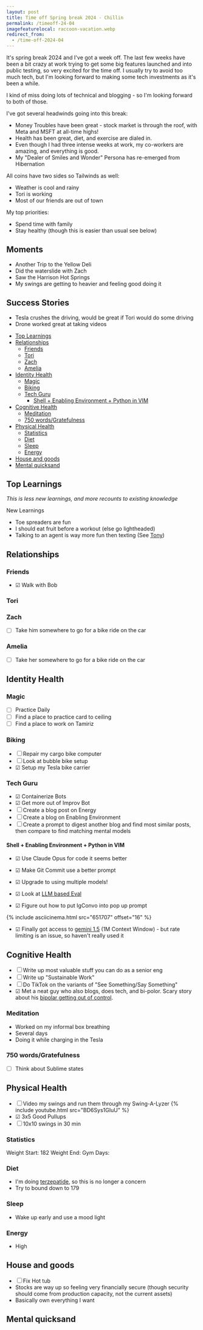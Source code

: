 ```yaml
---
layout: post
title: Time off Spring break 2024 - Chillin
permalink: /timeoff-24-04
imagefeaturelocal: raccoon-vacation.webp
redirect_from:
  - /time-off-2024-04
---
```


It's spring break 2024 and I've got a week off. The last few weeks have been a bit crazy at work trying to get some big features launched and into public testing, so very excited for the time off. I usually try to avoid too much tech, but I'm looking forward to making some tech investments as it's been a while.

I kind of miss doing lots of technical and blogging - so I'm looking forward to both of those.

I've got several headwinds going into this break:

- Money Troubles have been great - stock market is through the roof, with Meta and MSFT at all-time highs!
- Health has been great, diet, and exercise are dialed in.
- Even though I had three intense weeks at work, my co-workers are amazing, and everything is good.
- My "Dealer of Smiles and Wonder" Persona has re-emerged from Hibernation

All coins have two sides so Tailwinds as well:

- Weather is cool and rainy
- Tori is working
- Most of our friends are out of town

My top priorities:

- Spend time with family
- Stay healthy (though this is easier than usual see below)

## Moments

- Another Trip to the Yellow Deli
- Did the waterslide with Zach
- Saw the Harrison Hot Springs
- My swings are getting to heavier and feeling good doing it

## Success Stories

- Tesla crushes the driving, would be great if Tori would do some driving
- Drone worked great at taking videos

<!-- prettier-ignore-start -->
<!-- vim-markdown-toc-start -->

- [Top Learnings](#top-learnings)
- [Relationships](#relationships)
    - [Friends](#friends)
    - [Tori](#tori)
    - [Zach](#zach)
    - [Amelia](#amelia)
- [Identity Health](#identity-health)
    - [Magic](#magic)
    - [Biking](#biking)
    - [Tech Guru](#tech-guru)
        - [Shell + Enabling Environment + Python in VIM](#shell--enabling-environment--python-in-vim)
- [Cognitive Health](#cognitive-health)
    - [Meditation](#meditation)
    - [750 words/Gratefulness](#750-wordsgratefulness)
- [Physical Health](#physical-health)
    - [Statistics](#statistics)
    - [Diet](#diet)
    - [Sleep](#sleep)
    - [Energy](#energy)
- [House and goods](#house-and-goods)
- [Mental quicksand](#mental-quicksand)

<!-- vim-markdown-toc-end -->
<!-- prettier-ignore-end -->

## Top Learnings

_This is less new learnings, and more recounts to existing knowledge_

New Learnings

- Toe spreaders are fun
- I should eat fruit before a workout (else go lightheaded)
- Talking to an agent is way more fun then texting (See [Tony](https://github.com/idvorkin/nlp/blob/3ac6a14389f8c5a42a270dcd6b5e9cfd92c7b42e/convos/lifecoach.convo.md?plain=1#L3))

## Relationships

### Friends

- ☑ Walk with Bob

### Tori

### Zach

- ☐ Take him somewhere to go for a bike ride on the car

### Amelia

- ☐ Take her somewhere to go for a bike ride on the car

## Identity Health

### Magic

- ☐ Practice Daily
- ☐ Find a place to practice card to ceiling
- ☐ Find a place to work on Tamiriz

### Biking

- ☐ Repair my cargo bike computer
- ☐ Look at bubble bike setup
- ☑ Setup my Tesla bike carrier

### Tech Guru

- ☑ Containerize Bots
- ☑ Get more out of Improv Bot
- ☐ Create a blog post on Energy
- ☐ Create a blog on Enabling Environment
- ☐ Create a prompt to digest another blog and find most similar posts, then compare to find matching mental models

#### Shell + Enabling Environment + Python in VIM

- ☑ Use Claude Opus for code it seems better
- ☑ Make Git Commit use a better prompt
- ☑ Upgrade to using multiple models!
- ☑ Look at [LLM based Eval](/ai-testing)

- ☑ Figure out how to put IgConvo into pop up prompt

{% include asciicinema.html src="651707" offset="16" %}

- ☑ Finally got access to [gemini 1.5](https://github.com/idvorkin/video-edit/blob/bf60f440bfa382fa6930a31623a8c467348ba3ba//Users/idvorkin/gits/nlp/play_langchain.py?plain=1#L49) (1M Context Window) - but rate limiting is an issue, so haven't really used it

## Cognitive Health

- ☐ Write up most valuable stuff you can do as a senior eng
- ☐ Write up "Sustainable Work"
- ☐ Do TikTok on the variants of "See Something/Say Something"
- ☑ Met a neat guy who also blogs, does tech, and bi-polor. Scary story about his [bipolar getting out of control](https://breckyunits.com/a-manic-startup.html).

### Meditation

- Worked on my informal box breathing
- Several days
- Doing it while charging in the Tesla

### 750 words/Gratefulness

- ☐ Think about Sublime states

## Physical Health

- ☐ Video my swings and run them through my Swing-A-Lyzer
  {% include youtube.html src="BD6Sys1GIuU" %}
- ☑ 3x5 Good Pullups
- ☐ 10x10 swings in 30 min

### Statistics

Weight Start: 182
Weight End:
Gym Days:

### Diet

- I'm doing [terzepatide](/terzepatide), so this is no longer a concern
- Try to bound down to 179

### Sleep

- Wake up early and use a mood light

### Energy

- High

## House and goods

- ☐ Fix Hot tub
- Stocks are way up so feeling very financially secure (though security should come from production capacity, not the current assets)
- Basically own everything I want

## Mental quicksand

